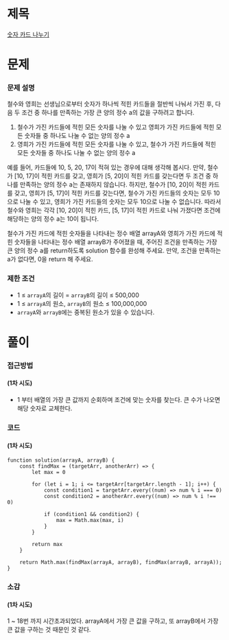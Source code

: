 # 제목

[숫자 카드 나누기](https://school.programmers.co.kr/learn/courses/30/lessons/135807)

# 문제

### 문제 설명

철수와 영희는 선생님으로부터 숫자가 하나씩 적힌 카드들을 절반씩 나눠서 가진 후, 다음 두 조건 중 하나를 만족하는 가장 큰 양의 정수 a의 값을 구하려고 합니다.

1. 철수가 가진 카드들에 적힌 모든 숫자를 나눌 수 있고 영희가 가진 카드들에 적힌 모든 숫자들 중 하나도 나눌 수 없는 양의 정수 a
2. 영희가 가진 카드들에 적힌 모든 숫자를 나눌 수 있고, 철수가 가진 카드들에 적힌 모든 숫자들 중 하나도 나눌 수 없는 양의 정수 a

예를 들어, 카드들에 10, 5, 20, 17이 적혀 있는 경우에 대해 생각해 봅시다. 만약, 철수가 [10, 17]이 적힌 카드를 갖고, 영희가 [5, 20]이 적힌 카드를 갖는다면 두 조건 중 하나를 만족하는 양의 정수 a는 존재하지 않습니다. 하지만, 철수가 [10, 20]이 적힌 카드를 갖고, 영희가 [5, 17]이 적힌 카드를 갖는다면, 철수가 가진 카드들의 숫자는 모두 10으로 나눌 수 있고, 영희가 가진 카드들의 숫자는 모두 10으로 나눌 수 없습니다. 따라서 철수와 영희는 각각 [10, 20]이 적힌 카드, [5, 17]이 적힌 카드로 나눠 가졌다면 조건에 해당하는 양의 정수 a는 10이 됩니다.

철수가 가진 카드에 적힌 숫자들을 나타내는 정수 배열 arrayA와 영희가 가진 카드에 적힌 숫자들을 나타내는 정수 배열 arrayB가 주어졌을 때, 주어진 조건을 만족하는 가장 큰 양의 정수 a를 return하도록 solution 함수를 완성해 주세요. 만약, 조건을 만족하는 a가 없다면, 0을 return 해 주세요.

### 제한 조건

- 1 ≤ `arrayA`의 길이 = `arrayB`의 길이 ≤ 500,000
- 1 ≤ `arrayA`의 원소, `arrayB`의 원소 ≤ 100,000,000
- `arrayA`와 `arrayB`에는 중복된 원소가 있을 수 있습니다.

# 풀이

### 접근방법

#### (1차 시도)

- 1 부터 배열의 가장 큰 값까지 순회하며 조건에 맞는 숫자를 찾는다. 큰 수가 나오면 해당 숫자로 교체한다.

### 코드

#### (1차 시도)

```
function solution(arrayA, arrayB) {
    const findMax = (targetArr, anotherArr) => {
        let max = 0

        for (let i = 1; i <= targetArr[targetArr.length - 1]; i++) {
            const condition1 = targetArr.every((num) => num % i === 0)
            const condition2 = anotherArr.every((num) => num % i !== 0)

            if (condition1 && condition2) {
                max = Math.max(max, i)
            }
        }

        return max
    }

    return Math.max(findMax(arrayA, arrayB), findMax(arrayB, arrayA));
}
```

### 소감

#### (1차 시도)

1 ~ 18번 까지 시간초과되었다. arrayA에서 가장 큰 값을 구하고, 또 arrayB에서 가장 큰 값을 구하는 것 때문인 것 같다.
